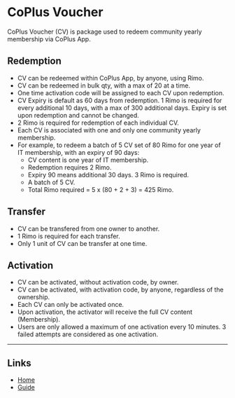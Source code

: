# CoPlus Voucher

CoPlus Voucher (CV) is package used to redeem community yearly membership via CoPlus App.

## Redemption
- CV can be redeemed within CoPlus App, by anyone, using Rimo.
- CV can be redeemed in bulk qty, with a max of 20 at a time.
- One time activation code will be assigned to each CV upon redemption.
- CV Expiry is default as 60 days from redemption. 1 Rimo is required for every additional 10 days, with a max of 300 additional days. Expiry is set upon redemption and cannot be changed.
- 2 Rimo is required for redemption of each individual CV.
- Each CV is associated with one and only one community yearly membership.
- For example, to redeem a batch of 5 CV set of 80 Rimo for one year of IT membership, with an expiry of 90 days:
  - CV content is one year of IT membership.
  - Redemption requires 2 Rimo.
  - Expiry 90 means additional 30 days. 3 Rimo is required.
  - A batch of 5 CV.
  - Total Rimo required = 5 x (80 + 2 + 3) = 425 Rimo.

## Transfer
- CV can be transfered from one owner to another.
- 1 Rimo is required for each transfer.
- Only 1 unit of CV can be transfer at one time.

## Activation
- CV can be activated, without activation code, by owner.
- CV can be activated, with activation code, by anyone, regardless of the ownership.
- Each CV can only be activated once.
- Upon activation, the activator will receive the full CV content (Membership).
- Users are only allowed a maximum of one activation every 10 minutes. 3 failed attempts are considered as one activation.

---

## Links
* [Home](../README.md)
* [Guide](./index.md)
